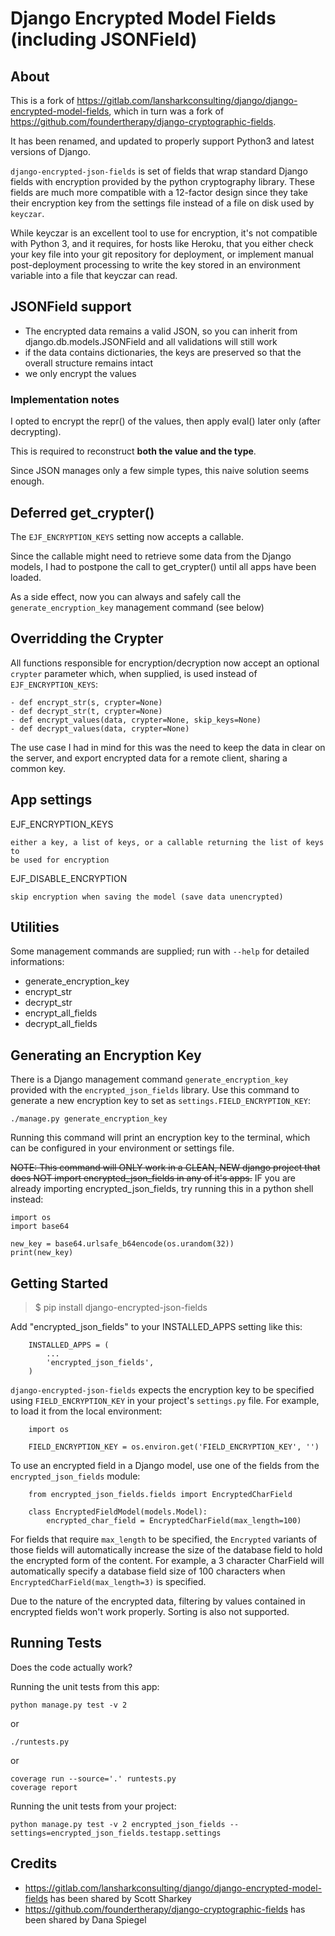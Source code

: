 # Django Encrypted Model Fields (including JSONField)

## About

This is a fork of <https://gitlab.com/lansharkconsulting/django/django-encrypted-model-fields>,
which in turn was a fork of <https://github.com/foundertherapy/django-cryptographic-fields>.

It has been renamed, and updated to properly support Python3 and latest
versions of Django.

`django-encrypted-json-fields` is set of fields that wrap standard
Django fields with encryption provided by the python cryptography
library. These fields are much more compatible with a 12-factor design
since they take their encryption key from the settings file instead of a
file on disk used by `keyczar`.

While keyczar is an excellent tool to use for encryption, it's not
compatible with Python 3, and it requires, for hosts like Heroku, that
you either check your key file into your git repository for deployment,
or implement manual post-deployment processing to write the key stored
in an environment variable into a file that keyczar can read.

## JSONField support

- The encrypted data remains a valid JSON, so you can inherit from django.db.models.JSONField and all validations will still work
- if the data contains dictionaries, the keys are preserved so that the overall structure remains intact
- we only encrypt the values

### Implementation notes

I opted to encrypt the repr() of the values, then apply eval() later only (after decrypting).

This is required to reconstruct **both the value and the type**.

Since JSON manages only a few simple types, this naive solution seems enough.

## Deferred get_crypter()

The `EJF_ENCRYPTION_KEYS` setting now accepts a callable.

Since the callable might need to retrieve some data from the Django models,
I had to postpone the call to get_crypter() until all apps have been loaded.

As a side effect, now you can always and safely call the `generate_encryption_key`
management command (see below)

## Overridding the Crypter

All functions responsible for encryption/decryption now accept an optional `crypter`
parameter which, when supplied, is used instead of `EJF_ENCRYPTION_KEYS`:

    - def encrypt_str(s, crypter=None)
    - def decrypt_str(t, crypter=None)
    - def encrypt_values(data, crypter=None, skip_keys=None)
    - def decrypt_values(data, crypter=None)

The use case I had in mind for this was the need to keep the data in clear on the server,
and export encrypted data for a remote client, sharing a common key.

## App settings

EJF_ENCRYPTION_KEYS

    either a key, a list of keys, or a callable returning the list of keys to
    be used for encryption

EJF_DISABLE_ENCRYPTION

    skip encryption when saving the model (save data unencrypted)

## Utilities

Some management commands are supplied; run with `--help` for detailed informations:

- generate_encryption_key
- encrypt_str
- decrypt_str
- encrypt_all_fields
- decrypt_all_fields

## Generating an Encryption Key

There is a Django management command `generate_encryption_key` provided
with the `encrypted_json_fields` library. Use this command to generate
a new encryption key to set as `settings.FIELD_ENCRYPTION_KEY`:

    ./manage.py generate_encryption_key

Running this command will print an encryption key to the terminal, which
can be configured in your environment or settings file.

~~NOTE: This command will ONLY work in a CLEAN, NEW django project that
does NOT import encrypted_json_fields in any of it's apps.~~ IF you are
already importing encrypted_json_fields, try running this in a python
shell instead:

    import os
    import base64

    new_key = base64.urlsafe_b64encode(os.urandom(32))
    print(new_key)

## Getting Started

> $ pip install django-encrypted-json-fields

Add "encrypted_json_fields" to your INSTALLED_APPS setting like this:

```
    INSTALLED_APPS = (
        ...
        'encrypted_json_fields',
    )
```

`django-encrypted-json-fields` expects the encryption key to be
specified using `FIELD_ENCRYPTION_KEY` in your project's `settings.py`
file. For example, to load it from the local environment:

```
    import os

    FIELD_ENCRYPTION_KEY = os.environ.get('FIELD_ENCRYPTION_KEY', '')
```

To use an encrypted field in a Django model, use one of the fields from
the `encrypted_json_fields` module:

```
    from encrypted_json_fields.fields import EncryptedCharField

    class EncryptedFieldModel(models.Model):
        encrypted_char_field = EncryptedCharField(max_length=100)
```

For fields that require `max_length` to be specified, the `Encrypted`
variants of those fields will automatically increase the size of the
database field to hold the encrypted form of the content. For example, a
3 character CharField will automatically specify a database field size
of 100 characters when `EncryptedCharField(max_length=3)` is specified.

Due to the nature of the encrypted data, filtering by values contained
in encrypted fields won't work properly. Sorting is also not supported.

## Running Tests

Does the code actually work?

Running the unit tests from this app:

```
python manage.py test -v 2
```

or

```
./runtests.py
```

or

```
coverage run --source='.' runtests.py
coverage report
```

Running the unit tests from your project:

```
python manage.py test -v 2 encrypted_json_fields --settings=encrypted_json_fields.testapp.settings
```


## Credits

- <https://gitlab.com/lansharkconsulting/django/django-encrypted-model-fields> has been shared by Scott Sharkey
- <https://github.com/foundertherapy/django-cryptographic-fields> has been shared by Dana Spiegel

